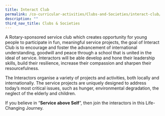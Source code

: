 ```yaml
---
title: Interact Club
permalink: /co-curricular-activities/Clubs-and-Societies/interact-club/
description: ""
third_nav_title: Clubs & Societies
---
```

A Rotary-sponsored service club which creates opportunity for young people to participate in fun, meaningful service projects, the goal of Interact Club is to encourage and foster the advancement of international understanding, goodwill and peace through a school that is united in the ideal of service. Interactors will be able develop and hone their leadership skills, build their resilience, increase their compassion and sharpen their resourcefulness.   

The Interactors organise a variety of projects and activities, both locally and internationally. The service projects are uniquely designed to address today’s most critical issues, such as hunger, environmental degradation, the neglect of the elderly and children. 

If you believe in “**Service above Self**”, then join the interactors in this Life-Changing Journey.